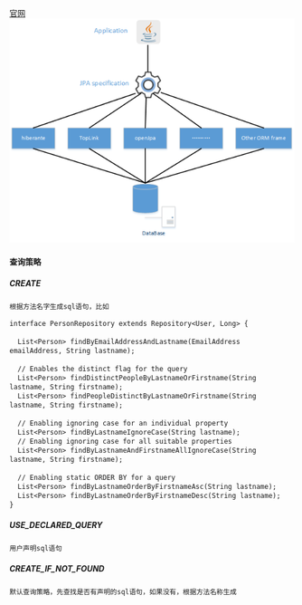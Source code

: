 
[官网](https://spring.io/projects/spring-data-jpa)
![JPA规范与ORM框架的关系](../assets/jpa_orm_relation.png)

#### 查询策略
##### CREATE
    根据方法名字生成sql语句，比如
````$xslt
interface PersonRepository extends Repository<User, Long> {

  List<Person> findByEmailAddressAndLastname(EmailAddress emailAddress, String lastname);

  // Enables the distinct flag for the query
  List<Person> findDistinctPeopleByLastnameOrFirstname(String lastname, String firstname);
  List<Person> findPeopleDistinctByLastnameOrFirstname(String lastname, String firstname);

  // Enabling ignoring case for an individual property
  List<Person> findByLastnameIgnoreCase(String lastname);
  // Enabling ignoring case for all suitable properties
  List<Person> findByLastnameAndFirstnameAllIgnoreCase(String lastname, String firstname);

  // Enabling static ORDER BY for a query
  List<Person> findByLastnameOrderByFirstnameAsc(String lastname);
  List<Person> findByLastnameOrderByFirstnameDesc(String lastname);
}
````
##### USE_DECLARED_QUERY
    用户声明sql语句
##### CREATE_IF_NOT_FOUND
    默认查询策略，先查找是否有声明的sql语句，如果没有，根据方法名称生成

